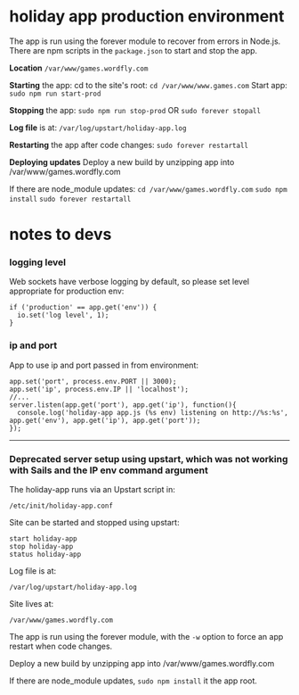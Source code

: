 holiday app production environment
==================================

The app is run using the forever module to recover from errors in Node.js. 
There are npm scripts in the `package.json` to start and stop the app.

**Location**
`/var/www/games.wordfly.com`

**Starting** the app:
cd to the site's root: `cd /var/www/www.games.com`
Start app: `sudo npm run start-prod`
 
**Stopping** the app:
`sudo npm run stop-prod` 
OR `sudo forever stopall`

**Log file** is at:
`/var/log/upstart/holiday-app.log`

**Restarting** the app after code changes:
`sudo forever restartall`

**Deploying updates**
Deploy a new build by unzipping app into /var/www/games.wordfly.com

If there are node_module updates:
`cd /var/www/games.wordfly.com`
`sudo npm install`
`sudo forever restartall`


notes to devs
=============

### logging level

Web sockets have verbose logging by default, so please set level appropriate for production env:

    if ('production' == app.get('env')) {
      io.set('log level', 1);
    }


### ip and port

App to use ip and port passed in from environment:

    app.set('port', process.env.PORT || 3000);
    app.set('ip', process.env.IP || 'localhost');
    //...
    server.listen(app.get('port'), app.get('ip'), function(){
      console.log('holiday-app app.js (%s env) listening on http://%s:%s', app.get('env'), app.get('ip'), app.get('port'));
    });


------------------------------


### Deprecated server setup using upstart, which was not working with Sails and the IP env command argument

The holiday-app runs via an Upstart script in:

    /etc/init/holiday-app.conf

Site can be started and stopped using upstart:

    start holiday-app
    stop holiday-app
    status holiday-app

Log file is at:

    /var/log/upstart/holiday-app.log

Site lives at:

    /var/www/games.wordfly.com

The app is run using the forever module, with the `-w` option to force an app restart when code changes.

Deploy a new build by unzipping app into /var/www/games.wordfly.com

If there are node_module updates, `sudo npm install` it the app root.
